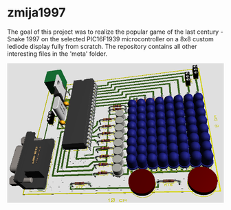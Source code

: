 # zmija1997
The goal of this project was to realize the popular game of the last century - Snake 1997
on the selected PIC16F1939 microcontroller on a 8x8 custom lediode display fully from scratch.
The repository contains all other interesting files in the 'meta' folder.

![3d-prikaz](meta/3d.png)
